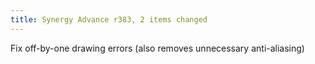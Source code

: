 ```yaml
---
title: Synergy Advance r383, 2 items changed
---
```


Fix off-by-one drawing errors (also removes unnecessary anti-aliasing)
